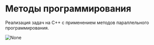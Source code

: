 # Методы программирования
Реализация задач на C++ с применением методов параллельного программирования.

![None](https://i.gifer.com/6jxm.gif)
